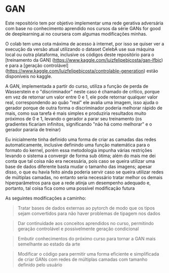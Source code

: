 # GAN
Este repositório tem por objetivo implementar uma rede gerativa adversária com base no conhecimento aprendido nos cursos da série GANs for good de deeplearning.ai no coursera com algumas modificações minhas.

O colab tem uma cota máxima de acesso à internet, por isso se quiser ver a execução da versão atual utilizando o dataset CelebA use sua máquina local ou outra plataforma, inclusive os códigos deste repositório para o [treinamento da GAN] (https://www.kaggle.com/luizfelipebjcosta/gan-lfbjc) e para a [geração controlável] (https://www.kaggle.com/luizfelipebjcosta/controlable-generation) estão disponíveis no kaggle.

A GAN, implementada a partir do curso, utiliza a função de perda de Wasserstein e o "discriminador" neste caso é chamado de crítico, porque em vez de retornar um valor entre 0 e 1, ele pode retornar qualquer valor real, correspondendo ao quão "real" ele avalia uma imagem, isso ajuda o gerador porque de outra forma o discriminador poderia melhorar rápido de mais, como sua tarefa é mais simples e produziria resultados muito próximos de 0 e 1, levando o gerador a parar seu treinamento (os gradientes ficariam infinitos, significando "não há como melhorar" e o gerador pararia de treinar)

Eu inicialmente tinha definido uma forma de criar as camadas das redes automaticamente, inclusive definindo uma função matemática para o formato do kernel, porém essa metodologia impunha várias restrições levando o sistema a convergir de forma sub ótima; além do mais me dei conta que tal coisa não era necessária, pois caso se queira utilizar uma base de dados diferente basta mudar o tamanho das imagens; apesar disso, o que eu havia feito ainda poderia servir caso se queira utilizar redes de múltiplas camadas, no entanto seria necessário tratar melhor os demais hiperparâmetros para que a rede atinja um desempenho adequado e, portanto, tal coisa fica como uma possível modificação futura

As seguintes modificações a caminho:
> Tratar bases de dados externas ao pytorch de modo que os tipos sejam convertidos para não haver problemas de tipagem nos dados

> Dar continuidade aos conceitos aprendidos no curso, permitindo geração controlável e possivelmente geração condicional

> Embutir conhecimentos do próximo curso para tornar a GAN mais semelhante ao estado da arte

> Modificar o código para permitir uma forma eficiente e simplificada de criar GANs com redes de múltiplas camadas com tamanho definido pelo usuário

